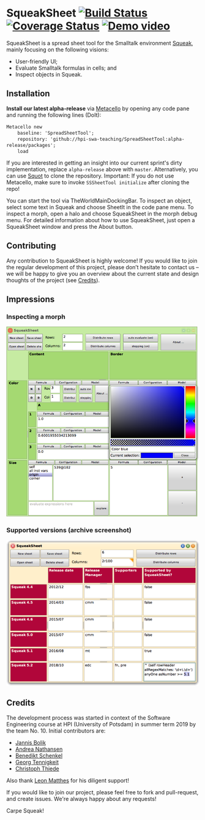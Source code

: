 # SqueakSheet [![Build Status](https://travis-ci.org/hpi-swa-teaching/SpreadSheetTool.svg?branch=master)](https://travis-ci.org/hpi-swa-teaching/SpreadSheetTool) [![Coverage Status](https://coveralls.io/repos/github/hpi-swa-teaching/SpreadSheetTool/badge.svg?branch=master)](https://coveralls.io/github/hpi-swa-teaching/SpreadSheetTool?branch=master) [![Demo video](https://img.shields.io/badge/demo%20video-watch%20it%20on%20youtube-red)](https://youtu.be/V4OeSZD_Q80)

SqueakSheet is a spread sheet tool for the Smalltalk environment [Squeak](https://squeak.org/), mainly focusing on the following visions:
- User-friendly UI;
- Evaluate Smalltalk formulas in cells; and
- Inspect objects in Squeak.

## Installation
**Install our latest alpha-release** via [Metacello](https://github.com/Metacello/metacello) by opening any code pane and running the following lines (DoIt): 

```smalltalk
Metacello new
	baseline: 'SpreadSheetTool';
	repository: 'github://hpi-swa-teaching/SpreadSheetTool:alpha-release/packages';
	load
```
If you are interested in getting an insight into our current sprint's dirty implementation, replace `alpha-release` above with `master`. Alternatively, you can use [Squot](https://github.com/hpi-swa/Squot) to clone the repository. Important: If you do not use Metacello, make sure to invoke `SSSheetTool initialize` after cloning the repo!

You can start the tool via TheWorldMainDockingBar. To inspect an object, select some text in Squeak and choose SheetIt in the code pane menu. To inspect a morph, open a halo and choose SqueakSheet in the morph debug menu. For detailed information about how to use SqueakSheet, just open a SqueakSheet window and press the About button.

## Contributing

Any contribution to SqueakSheet is highly welcome! If you would like to join the regular development of this project, please don’t hesitate to contact us – we will be happy to give you an overview about the current state and design thoughts of the project (see [Credits](#Credits)).

## Impressions
### Inspecting a morph

![Inspecting a morph](/img/inspecting%20a%20morph.png)

### Supported versions (archive screenshot)

![Supported versions](/img/supported%20versions.png)

## Credits

The development process was started in context of the Software Engineering course at HPI (University of Potsdam) in summer term 2019 by the team No. 10. Initial contributors are:
- [Jannis Bolik](https://github.com/JGameCreation)
- [Andrea Nathansen](https://github.com/AndreaNathansen)
- [Benedikt Schenkel](https://github.com/Scretch9)
- [Georg Tennigkeit](https://github.com/georgt99)
- [Christoph Thiede](https://github.com/LinqLover)

Also thank [Leon Matthes](https://github.com/MrModder) for his diligent support!

If you would like to join our project, please feel free to fork and pull-request, and create issues. We're always happy about any requests!

Carpe Squeak!
